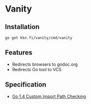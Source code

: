 
# Vanity

## Installation
```
go get kkn.fi/vanity/cmd/vanity
```

## Features
- Redirects browsers to godoc.org
- Redirects Go tool to VCS

## Specification
- [Go 1.4 Custom Import Path Checking](https://docs.google.com/document/d/1jVFkZTcYbNLaTxXD9OcGfn7vYv5hWtPx9--lTx1gPMs/edit)

